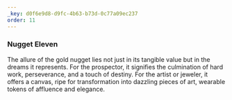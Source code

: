 ```yaml
---
_key: d0f6e9d8-d9fc-4b63-b73d-0c77a09ec237
order: 11
---
```


### Nugget Eleven

The allure of the gold nugget lies not just in its tangible value but in the dreams it represents. For the prospector, it signifies the culmination of hard work, perseverance, and a touch of destiny. For the artist or jeweler, it offers a canvas, ripe for transformation into dazzling pieces of art, wearable tokens of affluence and elegance.
